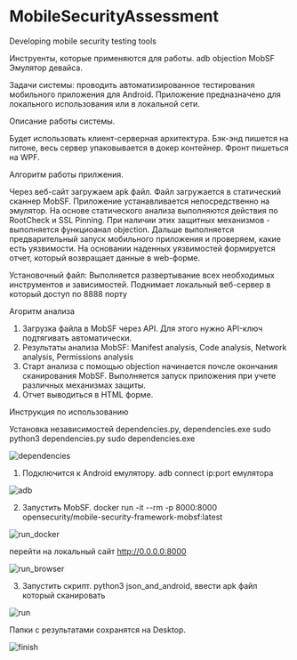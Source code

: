 # MobileSecurityAssessment
Developing mobile security testing tools

Инструенты, которые применяются для работы.
adb
objection 
MobSF
Эмулятор девайса.

Задачи системы: проводить автоматизированное тестирования мобильного приложения для Android.
Приложение предназначено для локального использования или в локальной сети.

Описание работы системы.


Будет использовать клиент-серверная архитектура. 
Бэк-энд пишется на питоне, весь сервер упаковывается в докер контейнер.
Фронт пишеться на WPF.

Алгоритм работы прилжения.

Через веб-сайт загружаем apk файл.
Файл загружается в статический сканнер MobSF.
Приложение устанавливается непосредственно на эмулятор.
На основе статического анализа выполняются действия по RootCheck и SSL Pinning. При наличии этих защитных механизмов - выполняется функциоанал objection.
Дальше выполняется предварительный запуск мобильного приложения и проверяем, какие есть уязвимости.
На основании наденных уязвимостей формируется отчет, который возвращает данные в web-форме.


Установочный файл:
Выполняется развертывание всех необходимых инструментов и зависимостей.
Поднимает локальный веб-сервер в который доступ по 8888 порту

Агоритм анализа

1) Загрузка файла в MobSF через API. Для этого нужно API-ключ подтягивать автоматически.
2) Результаты анализа MobSF: Manifest analysis, Code analysis, Network analysis, Permissions analysis
3) Старт анализа с помощью оbjection начинается почсле окончания сканирования MobSF. Выполняется запуск приложения при учете различных механизмах защиты.
4) Отчет выводиться в HTML форме.

Инструкция по использованию

Установка независимостей dependencies.py, dependencies.exe
sudo python3 dependencies.py
sudo dependencies.exe

![dependencies](https://user-images.githubusercontent.com/79997543/113424746-a9557d00-939e-11eb-9872-f6130f882f6c.png)

1) Подключится к Android емулятору.
adb connect ip:port емулятора

![adb](https://user-images.githubusercontent.com/79997543/113423761-0bad7e00-939d-11eb-91e1-7764f7142ff8.png)

2) Запустить MobSF.
docker run -it --rm -p 8000:8000 opensecurity/mobile-security-framework-mobsf:latest

![run_docker](https://user-images.githubusercontent.com/79997543/113422312-74472b80-939a-11eb-988c-da7719a50661.png)

перейти на локальный сайт http://0.0.0.0:8000

![run_browser](https://user-images.githubusercontent.com/79997543/113423790-16681300-939d-11eb-9982-772e9e124d91.png)

3) Запустить скрипт.
python3 json_and_android,
ввести apk файл который сканировать

![run](https://user-images.githubusercontent.com/79997543/113423831-2e3f9700-939d-11eb-9284-9522517ef4a8.png)

Папки с результатами сохранятся на Desktop.

![finish](https://user-images.githubusercontent.com/79997543/113423841-313a8780-939d-11eb-8d0d-1f89accb7a8a.png)
